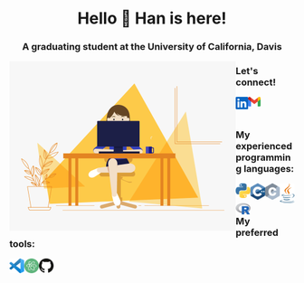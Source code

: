 <h1 align="center">Hello 👋 Han is here!</h1>
<h3 align="center">A graduating student at the University of California, Davis</h3>

<img align="left" title="Han Nguyen" alt="Han Nguyen" width="400" src="./logos/coding.gif" />

<h3>

Let's connect! <br>

<a href="https://linkedin.com/in/nguyenhan97/"><img align="left" title="LinkedIn - Han N.K. Nguyen" alt="LinkedIn" width="22px" src="./logos/linkedin.svg" /></a>
<a href="mailto:nguyenhandev@gmail.com"><img align="left" title="Han Nguyen - Mailbox" alt="Mail" width="22px" src="./logos/gmail.svg" /></a>

<br>
<br>

My experienced programming languages: <br>

<img align="left" title="Python" alt="python" width="26px" src="./logos/python.svg" />
<img align="left" title="C++" alt="C++" width="26px" src="./logos/cplusplus.svg" />
<img align="left" title="C" alt="C" width="26px" src="./logos/c.svg" />
<img align="left" title="Java" alt="Java" width="26px" src="./logos/java.svg" />
<img align="left" title="R" alt="R" width="26px" src="./logos/r.svg" />

<br>
<br>

My preferred tools: <br>

<img align="left" title="Visual Studio Code" alt="Visual Studio Code" width="26px" src="./logos/visualstudiocode.svg" />
<img align="left" title="Atom" alt="Visual Studio Code" width="26px" src="./logos/atom.svg" />
<img align="left" title="GitHub" alt="GitHub" width="26px" src="./logos/github.svg" />

</h3>
